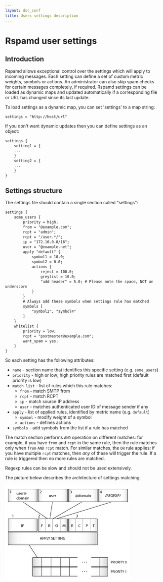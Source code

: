 ```yaml
---
layout: doc_conf
title: Users settings description
---
```

# Rspamd user settings

## Introduction

Rspamd allows exceptional control over the settings which will apply to incoming messages. Each setting can define a set of custom metric weights, symbols or actions. An administrator can also skip spam checks for certain messages completely, if required. Rspamd settings can be loaded as dynamic maps and updated automatically if a corresponding file or URL has changed since its last update.

To load settings as a dynamic map, you can set 'settings' to a map string:

~~~ucl
settings = "http://host/url"
~~~

If you don't want dynamic updates then you can define settings as an object:

~~~ucl
settings {
	setting1 = {
	...
	}
	setting2 = {
	...
	}
}
~~~

## Settings structure

The settings file should contain a single section called "settings":

~~~ucl
settings {
	some_users {
		priority = high;
		from = "@example.com";
		rcpt = "admin";
		rcpt = "/user.*/";
		ip = "172.16.0.0/16";
		user = "@example.net";
		apply "default" {
			symbol1 = 10.0;
			symbol2 = 0.0;
			actions {
				reject = 100.0;
				greylist = 10.0;
				"add header" = 5.0; # Please note the space, NOT an underscore
			}
		}
		# Always add these symbols when settings rule has matched
		symbols [
			"symbol2", "symbol4"
		]
	}
	whitelist {
		priority = low;
		rcpt = "postmaster@example.com";
		want_spam = yes;
	}
}
~~~

So each setting has the following attributes:

- `name` - section name that identifies this specific setting (e.g. `some_users`)
- `priority` - high or low; high priority rules are matched first (default priority is low)
- `match list` - list of rules which this rule matches:
	+ `from` - match SMTP from
	+ `rcpt` - match RCPT
	+ `ip` - match source IP address
	+ `user` - matches authenticated user ID of message sender if any
- `apply` - list of applied rules, identified by metric name (e.g. `default`)
	+ `symbol` - modify weight of a symbol
	+ `actions` - defines actions
- `symbols` - add symbols from the list if a rule has matched

The match section performs `AND` operation on different matches: for example, if you have `from` and `rcpt` in the same rule, then the rule matches only when `from` `AND` `rcpt` match. For similar matches, the `OR` rule applies: if you have multiple `rcpt` matches, then *any* of these will trigger the rule. If a rule is triggered then no more rules are matched.

Regexp rules can be slow and should not be used extensively.

The picture below describes the architecture of settings matching.

![Settings match procedure](settings.png "Settings match procedure")
